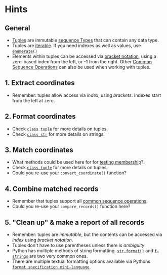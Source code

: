 # Hints

## General


- [Tuples][tuples] are immutable [sequence Types][sequence types] that can contain any data type.
- Tuples are [iterable][iterable].  If you need indexes as well as values, use [`enumerate()`][enumerate]
- Elements within tuples can be accessed via [bracket notation][bracket notation], using a zero-based index from the left, or -1 from the right. Other [Common Sequence Operations][common sequence operations] can also be used when working with tuples.

## 1. Extract coordinates

- Remember: tuples allow access via _index_, using _brackets_. Indexes start from the left at zero.

## 2. Format coordinates

- Check [`class tuple`][class tuple] for more details on tuples.
- Check [`class str`][class str] for more details on strings.

## 3. Match coordinates

- What methods could be used here for for [testing membership][testing membership]?.
- Check [`class tuple`][class tuple] for more details on tuples.
- Could you re-use your `convert_coordinate()` function?

## 4. Combine matched records

- Remember that tuples support all [common sequence operations][common sequence operations].
- Could you re-use your `compare_records()` function here?

## 5. "Clean up" & make a report of all records

- Remember: tuples are _immutable_, but the contents can be accessed via _index_ using _bracket notation_.
- Tuples don't have to use parentheses unless there is _ambiguity_.
- Python has multiple methods of string formatting. [`str.format()`][str.format] and [`f-strings`][f-strings] are two very common ones.
- There are multiple textual formatting options available via Pythons [`format specification mini-language`][format specification mini-language].


[bracket notation]: https://stackoverflow.com/questions/30250282/whats-the-difference-between-the-square-bracket-and-dot-notations-in-python
[class str]: https://docs.python.org/3/library/stdtypes.html#text-sequence-type-str
[class tuple]: https://docs.python.org/3/library/stdtypes.html#tuple
[common sequence operations]: https://docs.python.org/3/library/stdtypes.html#common-sequence-operations
[enumerate]: https://docs.python.org/3/library/functions.html#enumerate
[f-strings]: https://docs.python.org/3/tutorial/inputoutput.html#formatted-string-literals
[format specification mini-language]: https://docs.python.org/3/library/string.html#format-specification-mini-language
[iterable]: https://docs.python.org/3/glossary.html#term-iterable
[sequence types]: https://docs.python.org/3/library/stdtypes.html#typesseq
[str.format]: https://docs.python.org/3/library/stdtypes.html#str.format
[testing membership]: https://docs.python.org/3/reference/expressions.html#membership-test-operations
[tuples]: https://docs.python.org/3/tutorial/datastructures.html#tuples-and-sequences
